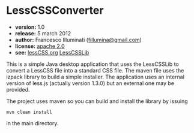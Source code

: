 LessCSSConverter
================

- __version:__ 1.0
- __release:__ 5 march 2012
- __author:__ Francesco Illuminati (fillumina@gmail.com)
- __license:__ [apache 2.0](http://www.apache.org/licenses/LICENSE-2.0)
- __see:__ [lessCSS.org](http://lesscss.org "LessCSS.org")
[LessCSSLib](http://github.com/fillumina/LessCssLib)

This is a simple Java desktop application that uses the LessCSSLib to convert
a LessCSS file into a standard CSS file. The maven file uses the izpack
library to build a simple installer. The application uses an internal version
of less.js (actually version 1.3.0) but an external one may be provided.

The project uses maven so you can build and install the library by issuing

    mvn clean install

in the main directory.